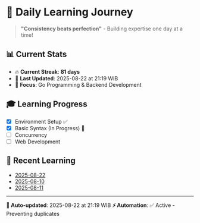 # 🚀 Daily Learning Journey

> **"Consistency beats perfection"** - Building expertise one day at a time!

## 📊 Current Stats
- 🔥 **Current Streak**: **81 days**
- 📅 **Last Updated**: 2025-08-22 at 21:19 WIB
- 🎯 **Focus**: Go Programming & Backend Development

## 🎓 Learning Progress
- [x] Environment Setup ✅
- [x] Basic Syntax (In Progress) 🔄
- [ ] Concurrency
- [ ] Web Development

## 📖 Recent Learning
- [2025-08-22](learning-log/.md)
- [2025-08-10](learning-log/.md)
- [2025-08-11](learning-log/.md)

---
**🤖 Auto-updated**: 2025-08-22 at 21:19 WIB
**⚡ Automation**: ✅ Active - Preventing duplicates
